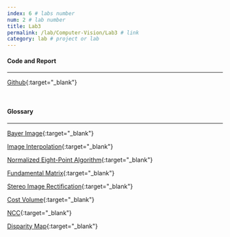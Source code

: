 ```yaml
---
index: 6 # labs number
num: 2 # lab number
title: Lab3
permalink: /lab/Computer-Vision/Lab3 # link
category: lab # project or lab
---
```


#### **Code and Report**

---

[Github](https://github.com/Heejinee3/Computer-Vision/tree/master/Lab3){:target="\_blank"}

<br>

#### **Glossary**

---

[Bayer Image](https://velog.io/@chunjakim/Bayer-Image){:target="\_blank"}

[Image Interpolation](https://velog.io/@chunjakim/Image-Interpolation){:target="\_blank"}

[Normalized Eight-Point Algorithm](https://velog.io/@chunjakim/Normalized-Eight-Point-Algorithm){:target="\_blank"}

[Fundamental Matrix](https://velog.io/@chunjakim/Fundamental-Matrix){:target="\_blank"}

[Stereo Image Rectification](https://velog.io/@chunjakim/Stereo-Image-Rectification){:target="\_blank"}

[Cost Volume](https://velog.io/@chunjakim/Cost-Volume){:target="\_blank"}

[NCC](https://velog.io/@chunjakim/Normalized-Cross-CorrelationNCC){:target="\_blank"}

[Disparity Map](https://velog.io/@chunjakim/Disparity-Map){:target="\_blank"}
